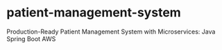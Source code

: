 # patient-management-system
Production-Ready Patient Management System with Microservices: Java Spring Boot AWS
